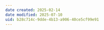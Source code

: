 ```yaml
---
date created: 2025-02-14
date modified: 2025-07-10
uid: b28c714c-9dde-4b13-a906-40ce5cf99e91
---
```

